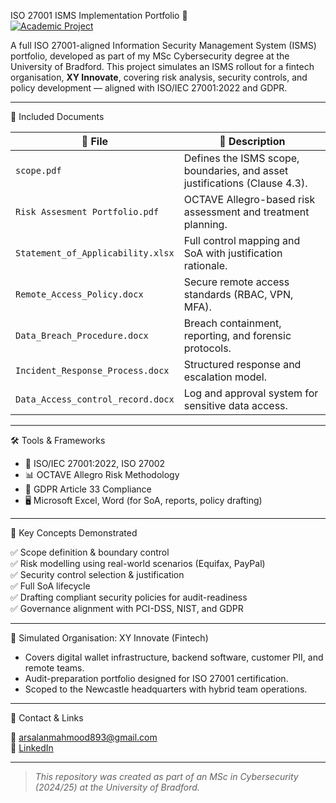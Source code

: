  ISO 27001 ISMS Implementation Portfolio 🚀  
[![Academic Project](https://img.shields.io/badge/MSc%20Project-ISO27001-blue)](https://github.com/Mohammad-mo-02)

A full ISO 27001-aligned Information Security Management System (ISMS) portfolio, developed as part of my MSc Cybersecurity degree at the University of Bradford. This project simulates an ISMS rollout for a fintech organisation, **XY Innovate**, covering risk analysis, security controls, and policy development — aligned with ISO/IEC 27001:2022 and GDPR.

---

 📁 Included Documents

| 📂 File | 📄 Description |
|--------|----------------|
| `scope.pdf` | Defines the ISMS scope, boundaries, and asset justifications (Clause 4.3). |
| `Risk Assesment Portfolio.pdf` | OCTAVE Allegro-based risk assessment and treatment planning. |
| `Statement_of_Applicability.xlsx` | Full control mapping and SoA with justification rationale. |
| `Remote_Access_Policy.docx` | Secure remote access standards (RBAC, VPN, MFA). |
| `Data_Breach_Procedure.docx` | Breach containment, reporting, and forensic protocols. |
| `Incident_Response_Process.docx` | Structured response and escalation model. |
| `Data_Access_control_record.docx` | Log and approval system for sensitive data access. |

---

🛠️ Tools & Frameworks

- 📜 ISO/IEC 27001:2022, ISO 27002  
- 📊 OCTAVE Allegro Risk Methodology  
- 🔐 GDPR Article 33 Compliance  
- 🖥️ Microsoft Excel, Word (for SoA, reports, policy drafting)

---

 🧠 Key Concepts Demonstrated

✅ Scope definition & boundary control  
✅ Risk modelling using real-world scenarios (Equifax, PayPal)  
✅ Security control selection & justification  
✅ Full SoA lifecycle  
✅ Drafting compliant security policies for audit-readiness  
✅ Governance alignment with PCI-DSS, NIST, and GDPR

---

 🏢 Simulated Organisation: XY Innovate (Fintech)

- Covers digital wallet infrastructure, backend software, customer PII, and remote teams.  
- Audit-preparation portfolio designed for ISO 27001 certification.  
- Scoped to the Newcastle headquarters with hybrid team operations.

---

 🔗 Contact & Links

📧 arsalanmahmood893@gmail.com  
🔗 [LinkedIn](https://www.linkedin.com/in/mohammad-mahmood-ba1a321ba)

---

> *This repository was created as part of an MSc in Cybersecurity (2024/25) at the University of Bradford.*

